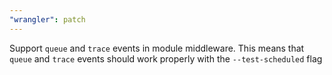 ```yaml
---
"wrangler": patch
---
```


Support `queue` and `trace` events in module middleware. This means that `queue` and `trace` events should work properly with the `--test-scheduled` flag
